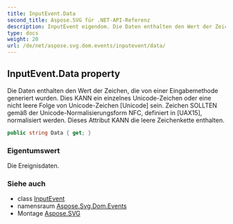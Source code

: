 ```yaml
---
title: InputEvent.Data
second_title: Aspose.SVG für .NET-API-Referenz
description: InputEvent eigendom. Die Daten enthalten den Wert der Zeichen die von einer Eingabemethode generiert wurden. Dies KANN ein einzelnes UnicodeZeichen oder eine nicht leere Folge von UnicodeZeichen Unicode sein. Zeichen SOLLTEN gemäß der UnicodeNormalisierungsform NFC definiert in UAX15 normalisiert werden. Dieses Attribut KANN die leere Zeichenkette enthalten.
type: docs
weight: 20
url: /de/net/aspose.svg.dom.events/inputevent/data/
---
```

## InputEvent.Data property

Die Daten enthalten den Wert der Zeichen, die von einer Eingabemethode generiert wurden. Dies KANN ein einzelnes Unicode-Zeichen oder eine nicht leere Folge von Unicode-Zeichen [Unicode] sein. Zeichen SOLLTEN gemäß der Unicode-Normalisierungsform NFC, definiert in [UAX15], normalisiert werden. Dieses Attribut KANN die leere Zeichenkette enthalten.

```csharp
public string Data { get; }
```

### Eigentumswert

Die Ereignisdaten.

### Siehe auch

* class [InputEvent](../)
* namensraum [Aspose.Svg.Dom.Events](../../inputevent/)
* Montage [Aspose.SVG](../../../)



